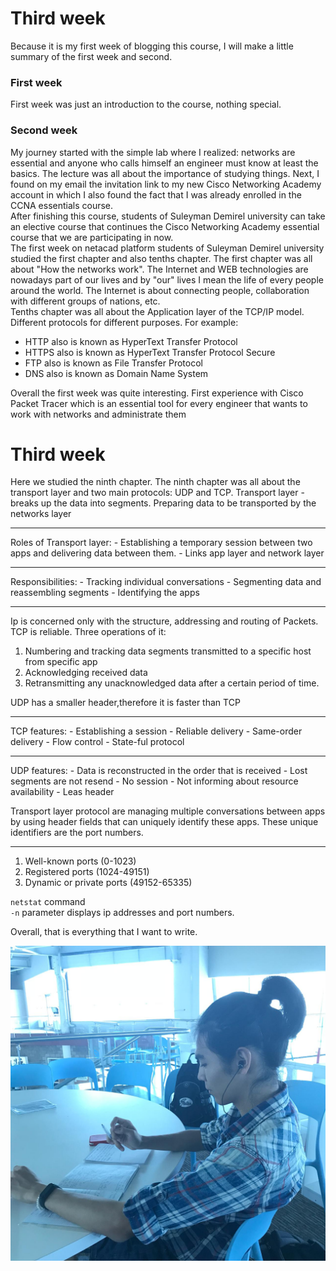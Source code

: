 # Third week

Because it is my first week of blogging this course, I will make a little summary of the first week and second.

### First week

First week was just an introduction to the course, nothing special.

### Second week

My journey started with the simple lab where I realized: networks are essential and anyone who calls himself an engineer must know at least the basics. The lecture was all about the importance of studying things. Next, I found on my email the invitation link to my new Cisco Networking Academy account in which I also found the fact that I was already enrolled in the CCNA essentials course. <br>
After finishing this course, students of Suleyman Demirel university can take an elective course that continues the Cisco Networking Academy essential course that we are participating in now.
<br>
The first week on netacad platform students of Suleyman Demirel university studied the first chapter and also tenths chapter. The first chapter was all about "How the networks work". The Internet and WEB technologies are nowadays part of our lives and by "our" lives I mean the life of every people around the world. The Internet is about connecting people, collaboration with different groups of nations, etc. <br>
Tenths chapter was all about the Application layer of the TCP/IP model. Different protocols for different purposes. For example:

- HTTP also is known as HyperText Transfer Protocol
- HTTPS also is known as HyperText Transfer Protocol Secure
- FTP also is known as File Transfer Protocol
- DNS also is known as Domain Name System

Overall the first week was quite interesting. First experience with Cisco Packet Tracer which is an essential tool for every engineer that wants to work with networks and administrate them

# Third week

Here we studied the ninth chapter. The ninth chapter was all about the transport layer and two main protocols: UDP and TCP. Transport layer -breaks up the data into segments. Preparing data to be transported by the networks layer

<hr>
Roles of Transport layer:
- Establishing a temporary session between two apps and delivering data between them.
- Links app layer and network layer

<hr>
Responsibilities:
- Tracking individual conversations
- Segmenting data and reassembling segments
- Identifying the apps

<hr>
Ip is concerned only with the structure, 
addressing and routing of Packets.
TCP is reliable. Three operations of it:

1. Numbering and tracking data segments transmitted to a specific host from specific app
1. Acknowledging received data
1. Retransmitting any unacknowledged data after a certain period of time.

UDP has a smaller header,therefore it is faster than TCP

<hr>
TCP features:
- Establishing a session
- Reliable delivery
- Same-order delivery
- Flow control
- State-ful protocol

<hr>
UDP features:
- Data is reconstructed in the order that is received
- Lost segments are not resend
- No session
- Not informing about resource availability
- Leas header

Transport layer protocol are managing multiple conversations between apps by using header fields that can uniquely identify these apps.
These unique identifiers are the port numbers.

<hr>

1. Well-known ports (0-1023)
1. Registered ports (1024-49151)
1. Dynamic or private ports (49152-65335)

`netstat` command <br>
`-n` parameter displays ip addresses and port numbers.

Overall, that is everything that I want to write.

<img src="../img/week-3-1.jpg">
